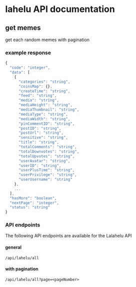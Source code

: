 # lahelu API documentation

## get memes
get each random memes with pagination

### example response
```javascript
{
  "code": "integer",
  "data": [
    {
      "categories": "string",
      "coinsMap": {},
      "createTime": "string",
      "feed": "string",
      "media": "string",
      "mediaHeight": "string",
      "mediaThumbnail": "string",
      "mediaType": "string",
      "mediaWidth": "string",
      "pinCommentID": "string",
      "postID": "string",
      "postUrl": "string",
      "sensitive": "string",
      "title": "string",
      "totalComments": "string",
      "totalDownvotes": "string",
      "totalUpvotes": "string",
      "userAvatar": "string",
      "userID": "string",
      "userPlusTime": "string",
      "userPrivilege": "string",
      "userUsername": "string"
    },
    ...
  ],
  "hasMore": "boolean",
  "nextPage": "integer",
  "status": "string"
}

```

###  API endpoints
The following API endpoints are available for the Lalahelu API

#### general
```shell
/api/lahelu/all
```

#### with pagination
```shell
/api/lahelu/all?page=<pageNumber>
```


